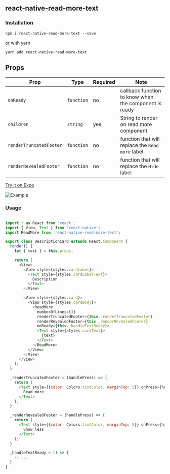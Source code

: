 ## react-native-read-more-text

### Installation

```
npm i react-native-read-more-text --save
```

or with yarn

```
yarn add react-native-read-more-text
```
## Props

| Prop | Type | Required | Note |
|---|---|---|---|
| `onReady` | `function` | no | callback function to know when the component is ready
| `children` | `string` | yes | String to render on read more component
| `renderTruncatedFooter` | `function` | no | function that will replace the `Read more` label
| `renderRevealedFooter` | `function` | no | function that will replace the `Hide` label


[Try it on Expo](https://exp.host/@notbrent/read-more-text-example)

![Example](https://raw.githubusercontent.com/expo/react-native-read-more-text/master/example.gif)

### Usage

```javascript

import * as React from 'react';
import { View, Text } from 'react-native';
import ReadMore from 'react-native-read-more-text';

export class DescriptionCard extends React.Component {
  render() {
    let { text } = this.props;

    return (
      <View>
        <View style={styles.cardLabel}>
          <Text style={styles.cardLabelText}>
            Description
          </Text>
        </View>

        <View style={styles.card}>
          <View style={styles.cardBody}>
            <ReadMore
              numberOfLines={3}
              renderTruncatedFooter={this._renderTruncatedFooter}
              renderRevealedFooter={this._renderRevealedFooter}
              onReady={this._handleTextReady}>
              <Text style={styles.cardText}>
                {text}
              </Text>
            </ReadMore>
          </View>
        </View>
      </View>
    );
  }

  _renderTruncatedFooter = (handlePress) => {
    return (
      <Text style={{color: Colors.tintColor, marginTop: 5}} onPress={handlePress}>
        Read more
      </Text>
    );
  }

  _renderRevealedFooter = (handlePress) => {
    return (
      <Text style={{color: Colors.tintColor, marginTop: 5}} onPress={handlePress}>
        Show less
      </Text>
    );
  }

  _handleTextReady = () => {
    // ...
  }
}
```
